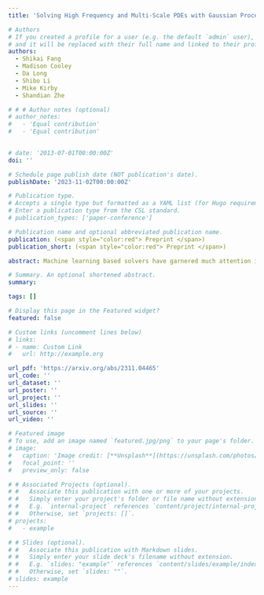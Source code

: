 ```yaml
---
title: 'Solving High Frequency and Multi-Scale PDEs with Gaussian Processes'

# Authors
# If you created a profile for a user (e.g. the default `admin` user), write the username (folder name) here
# and it will be replaced with their full name and linked to their profile.
authors:
  - Shikai Fang
  - Madison Cooley
  - Da Long
  - Shibo Li
  - Mike Kirby
  - Shandian Zhe

# # # Author notes (optional)
# author_notes:
#   - 'Equal contribution'
#   - 'Equal contribution'
  

# date: '2013-07-01T00:00:00Z'
doi: ''

# Schedule page publish date (NOT publication's date).
publishDate: '2023-11-02T00:00:00Z'

# Publication type.
# Accepts a single type but formatted as a YAML list (for Hugo requirements).
# Enter a publication type from the CSL standard.
# publication_types: ['paper-conference']

# Publication name and optional abbreviated publication name.
publication: (<span style="color:red"> Preprint </span>)
publication_short: (<span style="color:red"> Preprint </span>)

abstract: Machine learning based solvers have garnered much attention in physical simulation and scientific computing, with a prominent example, physics-informed neural networks (PINNs). However, PINNs often struggle to solve high-frequency and multi-scale PDEs, which can be due to spectral bias during neural network training. To address this problem, we resort to the Gaussian process (GP) framework. To flexibly capture the dominant frequencies, we model the power spectrum of the PDE solution with a student t mixture or Gaussian mixture. We then apply the inverse Fourier transform to obtain the covariance function (according to the Wiener-Khinchin theorem). The covariance derived from the Gaussian mixture spectrum corresponds to the known spectral mixture kernel. We are the first to discover its rationale and effectiveness for PDE solving. Next,we estimate the mixture weights in the log domain, which we show is equivalent to placing a Jeffreys prior. It automatically induces sparsity, prunes excessive frequencies, and adjusts the remaining toward the ground truth. Third, to enable efficient and scalable computation on massive collocation points, which are critical to capture high frequencies, we place the collocation points on a grid, and multiply our covariance function at each input dimension. We use the GP conditional mean to predict the solution and its derivatives so as to fit the boundary condition and the equation itself. As a result, we can derive a Kronecker product structure in the covariance matrix. We use Kronecker product properties and multilinear algebra to greatly promote computational efficiency and scalability, without any low-rank approximations. We show the advantage of our method in systematic experiments.

# Summary. An optional shortened abstract.
summary: 

tags: []

# Display this page in the Featured widget?
featured: false

# Custom links (uncomment lines below)
# links:
# - name: Custom Link
#   url: http://example.org

url_pdf: 'https://arxiv.org/abs/2311.04465'
url_code: ''
url_dataset: ''
url_poster: ''
url_project: ''
url_slides: ''
url_source: ''
url_video: ''

# Featured image
# To use, add an image named `featured.jpg/png` to your page's folder.
# image:
#   caption: 'Image credit: [**Unsplash**](https://unsplash.com/photos/pLCdAaMFLTE)'
#   focal_point: ''
#   preview_only: false

# # Associated Projects (optional).
# #   Associate this publication with one or more of your projects.
# #   Simply enter your project's folder or file name without extension.
# #   E.g. `internal-project` references `content/project/internal-project/index.md`.
# #   Otherwise, set `projects: []`.
# projects:
#   - example

# # Slides (optional).
# #   Associate this publication with Markdown slides.
# #   Simply enter your slide deck's filename without extension.
# #   E.g. `slides: "example"` references `content/slides/example/index.md`.
# #   Otherwise, set `slides: ""`.
# slides: example
---
```


<!-- {{% callout note %}}
Click the _Cite_ button above to demo the feature to enable visitors to import publication metadata into their reference management software.
{{% /callout %}}

{{% callout note %}}
Create your slides in Markdown - click the _Slides_ button to check out the example.
{{% /callout %}}

Add the publication's **full text** or **supplementary notes** here. You can use rich formatting such as including [code, math, and images](https://wowchemy.com/docs/content/writing-markdown-latex/). -->
